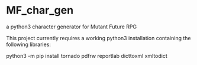 # MF_char_gen
a python3 character generator for Mutant Future RPG

This project currently requires a working python3 installation containing the following libraries:

python3 -m pip install tornado pdfrw reportlab dicttoxml xmltodict
